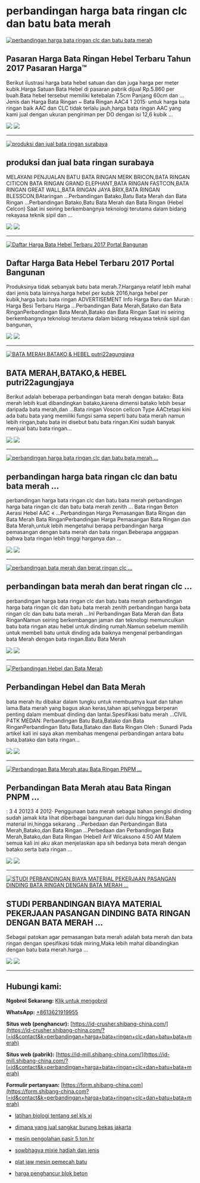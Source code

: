 # perbandingan harga bata ringan clc dan batu bata merah

<a href="https://swt.shibang-china.com/?l=id&img&k=perbandingan+harga+bata+ringan+clc+dan+batu+bata+merah" target="_blank">![perbandingan harga bata ringan clc dan batu bata merah](http://static.shibang-china.com/all-800x300/520.jpg)</a>

## Pasaran Harga Bata Ringan Hebel Terbaru Tahun 2017 Pasaran Harga™
Berikut ilustrasi harga bata hebel satuan dan dan juga harga per meter kubik.Harga Satuan Bata Hebel di pasaran pabrik dijual Rp.5.860 per buah.Bata hebel tersebut memiliki ketebalan 7.5cm Panjang 60cm dan …Jenis dan Harga Bata Ringan ~ Bata Ringan AAC4 1 2015· untuk harga bata ringan baik AAC dan CLC tidak terlalu jauh,harga bata ringan AAC yang kami jual dengan ukuran pengiriman per DO dengan isi 12,6 kubik …


<a href="https://whatsapp.shibangsoft.com/WhatsApp.php" target="_blank" title="WhatsApp">![](http://static.shibang-china.com/icon/whatsapp.png)</a> <a href="https://swt.shibang-china.com/?l=id&icon&k=perbandingan+harga+bata+ringan+clc+dan+batu+bata+merah" target="_blank">![](http://static.shibang-china.com/icon/chat-id.png)</a>

---

<a href="https://swt.shibang-china.com/?l=id&img&k=perbandingan+harga+bata+ringan+clc+dan+batu+bata+merah" target="_blank">![produksi dan jual bata ringan surabaya](http://static.shibang-china.com/all-800x300/1226.jpg)</a>

## produksi dan jual bata ringan surabaya
MELAYANI PENJUALAN BATU BATA RINGAN MERK BRICON,BATA RINGAN CITICON BATA RINGAN GRAND ELEPHANT,BATA RINGAN FASTCON,BATA RINGAN GREAT WALL,BATA RINGAN JAYA BRIX,BATA RINGAN BLESSCON,BAtaringan …Perbandingan Batako,Batu Bata Merah dan Bata Ringan …Perbandingan Batako,Batu Bata Merah dan Bata Ringan (Hebel Celcon) Saat ini seiring berkembangnya teknologi terutama dalam bidang rekayasa teknik sipil dan …


<a href="https://whatsapp.shibangsoft.com/WhatsApp.php" target="_blank" title="WhatsApp">![](http://static.shibang-china.com/icon/whatsapp.png)</a> <a href="https://swt.shibang-china.com/?l=id&icon&k=perbandingan+harga+bata+ringan+clc+dan+batu+bata+merah" target="_blank">![](http://static.shibang-china.com/icon/chat-id.png)</a>

---

<a href="https://swt.shibang-china.com/?l=id&img&k=perbandingan+harga+bata+ringan+clc+dan+batu+bata+merah" target="_blank">![Daftar Harga Bata Hebel Terbaru 2017 Portal Bangunan](http://static.shibang-china.com/all-800x300/485.jpg)</a>

## Daftar Harga Bata Hebel Terbaru 2017 Portal Bangunan
Produksinya tidak sebanyak batu bata merah.7.Harganya relatif lebih mahal dari jenis bata lainnya.harga hebel per kubik 2016,harga hebel per kubik,harga batu bata ringan ADVERTISEMENT Info Harga Baru dan Murah : Harga Besi Terbaru Harga …Perbandingan Bata Merah,Batako dan Bata RinganPerbandingan Bata Merah,Batako dan Bata Ringan Saat ini seiring berkembangnya teknologi terutama dalam bidang rekayasa teknik sipil dan bangunan,


<a href="https://whatsapp.shibangsoft.com/WhatsApp.php" target="_blank" title="WhatsApp">![](http://static.shibang-china.com/icon/whatsapp.png)</a> <a href="https://swt.shibang-china.com/?l=id&icon&k=perbandingan+harga+bata+ringan+clc+dan+batu+bata+merah" target="_blank">![](http://static.shibang-china.com/icon/chat-id.png)</a>

---

<a href="https://swt.shibang-china.com/?l=id&img&k=perbandingan+harga+bata+ringan+clc+dan+batu+bata+merah" target="_blank">![BATA MERAH,BATAKO,& HEBEL putri22agungjaya](http://static.shibang-china.com/all-800x300/387.jpg)</a>

## BATA MERAH,BATAKO,& HEBEL putri22agungjaya
Berikut adalah beberapa perbandingan bata merah dengan batako: Bata merah lebih kuat dibandingkan batako,karena dimensi batako lebih besar daripada bata merah,dan …Bata ringan Voscon cellcon Type AACtetapi kini ada batu bata yang memiliki fungsi sama seperti batu bata merah namun lebih ringan,batu bata ini disebut batu bata ringan.Kini sudah banyak menjual batu bata ringan…


<a href="https://whatsapp.shibangsoft.com/WhatsApp.php" target="_blank" title="WhatsApp">![](http://static.shibang-china.com/icon/whatsapp.png)</a> <a href="https://swt.shibang-china.com/?l=id&icon&k=perbandingan+harga+bata+ringan+clc+dan+batu+bata+merah" target="_blank">![](http://static.shibang-china.com/icon/chat-id.png)</a>

---

<a href="https://swt.shibang-china.com/?l=id&img&k=perbandingan+harga+bata+ringan+clc+dan+batu+bata+merah" target="_blank">![perbandingan harga bata ringan clc dan batu bata merah …](http://static.shibang-china.com/all-800x300/402.jpg)</a>

## perbandingan harga bata ringan clc dan batu bata merah …
perbandingan harga bata ringan clc dan batu bata merah perbandingan harga bata ringan clc dan batu bata merah zenith … Bata ringan Beton Aerasi Hebel AAC « …Perbandingan Harga Pemasangan Bata Ringan dan Bata Merah Bata RinganPerbandingan Harga Pemasangan Bata Ringan dan Bata Merah,untuk lebih mengetahui berapa perbandingan harga pemasangan dengan bata merah dan bata ringan.Beberapa anggapan bahwa bata ringan lebih tinggi harganya dan …


<a href="https://whatsapp.shibangsoft.com/WhatsApp.php" target="_blank" title="WhatsApp">![](http://static.shibang-china.com/icon/whatsapp.png)</a> <a href="https://swt.shibang-china.com/?l=id&icon&k=perbandingan+harga+bata+ringan+clc+dan+batu+bata+merah" target="_blank">![](http://static.shibang-china.com/icon/chat-id.png)</a>

---

<a href="https://swt.shibang-china.com/?l=id&img&k=perbandingan+harga+bata+ringan+clc+dan+batu+bata+merah" target="_blank">![perbandingan bata merah dan berat ringan clc …](http://static.shibang-china.com/all-800x300/1324.jpg)</a>

## perbandingan bata merah dan berat ringan clc …
perbandingan harga bata ringan clc dan batu bata merah perbandingan harga bata ringan clc dan batu bata merah zenith perbandingan harga bata ringan clc dan batu bata merah …Ini Perbandingan Bata Merah dan Bata RinganNamun seiring berkembangan jaman dan teknologi memunculkan batu bata ringan atau hebel untuk dinding rumah.Namun sebelum memilih untuk membeli batu untuk dinding ada baiknya mengenal perbandingan bata Merah dengan bata ringan.Batu Bata Merah


<a href="https://whatsapp.shibangsoft.com/WhatsApp.php" target="_blank" title="WhatsApp">![](http://static.shibang-china.com/icon/whatsapp.png)</a> <a href="https://swt.shibang-china.com/?l=id&icon&k=perbandingan+harga+bata+ringan+clc+dan+batu+bata+merah" target="_blank">![](http://static.shibang-china.com/icon/chat-id.png)</a>

---

<a href="https://swt.shibang-china.com/?l=id&img&k=perbandingan+harga+bata+ringan+clc+dan+batu+bata+merah" target="_blank">![Perbandingan Hebel dan Bata Merah](http://static.shibang-china.com/all-800x300/153.jpg)</a>

## Perbandingan Hebel dan Bata Merah
bata merah itu dibakar dalam tungku untuk membuatnya kuat dan tahan lama.Bata merah yang bagus akan keras,tahan api,sehingga berperan penting dalam membuat dinding dan lantai.Spesifikasi batu merah …CIVIL P4TK MEDAN: Perbandingan Batu Bata,Batako dan Bata RinganPerbandingan Batu Bata,Batako dan Bata Ringan Oleh : Sunardi Pada artikel kali ini saya akan membahas mengenai perbandingan antara batu bata,batako dan bata ringan…


<a href="https://whatsapp.shibangsoft.com/WhatsApp.php" target="_blank" title="WhatsApp">![](http://static.shibang-china.com/icon/whatsapp.png)</a> <a href="https://swt.shibang-china.com/?l=id&icon&k=perbandingan+harga+bata+ringan+clc+dan+batu+bata+merah" target="_blank">![](http://static.shibang-china.com/icon/chat-id.png)</a>

---

<a href="https://swt.shibang-china.com/?l=id&img&k=perbandingan+harga+bata+ringan+clc+dan+batu+bata+merah" target="_blank">![Perbandingan Bata Merah atau Bata Ringan PNPM …](http://static.shibang-china.com/all-800x300/759.jpg)</a>

## Perbandingan Bata Merah atau Bata Ringan PNPM …
: 3 4 20123 4 2012· Penggunaan bata merah sebagai bahan pengisi dinding sudah jamak kita lihat diberbagai bangunan dari dulu hingga kini.Bahan material ini,hingga sekarang …Perbedaan dan Perbandingan Bata Merah,Batako,dan Bata Ringan …Perbedaan dan Perbandingan Bata Merah,Batako,dan Bata Ringan (Hebel) Arif Wicaksono 4:50 AM Malem semua kali ini aku akan menjelaskan apa sih bedanya bata merah dengan batako serta bata ringan …


<a href="https://whatsapp.shibangsoft.com/WhatsApp.php" target="_blank" title="WhatsApp">![](http://static.shibang-china.com/icon/whatsapp.png)</a> <a href="https://swt.shibang-china.com/?l=id&icon&k=perbandingan+harga+bata+ringan+clc+dan+batu+bata+merah" target="_blank">![](http://static.shibang-china.com/icon/chat-id.png)</a>

---

<a href="https://swt.shibang-china.com/?l=id&img&k=perbandingan+harga+bata+ringan+clc+dan+batu+bata+merah" target="_blank">![STUDI PERBANDINGAN BIAYA MATERIAL PEKERJAAN PASANGAN DINDING BATA RINGAN DENGAN BATA MERAH …](http://static.shibang-china.com/all-800x300/885.jpg)</a>

## STUDI PERBANDINGAN BIAYA MATERIAL PEKERJAAN PASANGAN DINDING BATA RINGAN DENGAN BATA MERAH …
Sebagai patokan agar pemasangan bata merah adalah bata merah dan bata ringan dengan spesifikasi tidak miring,Maka lebih mahal dibandingkan dengan batu bata merah.harga …

<a href="https://whatsapp.shibangsoft.com/WhatsApp.php" target="_blank" title="WhatsApp">![](http://static.shibang-china.com/icon/whatsapp.png)</a> <a href="https://swt.shibang-china.com/?l=id&icon&k=perbandingan+harga+bata+ringan+clc+dan+batu+bata+merah" target="_blank">![](http://static.shibang-china.com/icon/chat-id.png)</a>

---
## Hubungi kami:

**Ngobrol Sekarang:** [Klik untuk mengobrol](https://swt.shibang-china.com?l=id&contact&k=perbandingan+harga+bata+ringan+clc+dan+batu+bata+merah)

**WhatsApp:**  [+8613621919955](https://whatsapp.shibangsoft.com/WhatsApp.php)

**Situs web (penghancur):** [https://id-crusher.shibang-china.com/](https://id-crusher.shibang-china.com/?l=id&contact&k=perbandingan+harga+bata+ringan+clc+dan+batu+bata+merah)

**Situs web (pabrik):** [https://id-mill.shibang-china.com/](https://id-mill.shibang-china.com/?l=id&contact&k=perbandingan+harga+bata+ringan+clc+dan+batu+bata+merah)

**Formulir pertanyaan:** [https://form.shibang-china.com](https://form.shibang-china.com?l=id&contact&k=perbandingan+harga+bata+ringan+clc+dan+batu+bata+merah)

* [latihan biologi tentang sel kls xi](../31/latihan%20biologi%20tentang%20sel%20kls%20xi.md)

* [dimana yang jual sangkar burung bekas jakarta](../40/dimana%20yang%20jual%20sangkar%20burung%20bekas%20jakarta.md)

* [mesin pengolahan pasir 5 ton hr](../35/mesin%20pengolahan%20pasir%205%20ton%20hr.md)

* [sowbhagya mixie hadiah dan jenis](../40/sowbhagya%20mixie%20hadiah%20dan%20jenis.md)

* [plat jaw mesin pemecah batu](../40/plat%20jaw%20mesin%20pemecah%20batu.md)

* [harga penghancur blok beton](../31/harga%20penghancur%20blok%20beton.md)